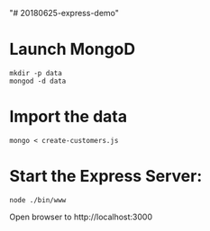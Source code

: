 "# 20180625-express-demo" 

# Launch MongoD

    mkdir -p data
    mongod -d data

# Import the data

    mongo < create-customers.js

# Start the Express Server:

    node ./bin/www

Open browser to http://localhost:3000

